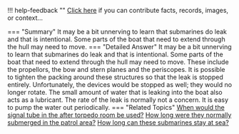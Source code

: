 !!! help-feedback ""
    <a href="/feedback/" data-feedback-link>Click here</a>
    if you can contribute facts, records, images, or context…

<a id="summary"></a>
=== "Summary"
    It may be a bit unnerving to learn that submarines do leak and that is intentional. Some parts of the boat that need to extend through the hull may need to move.
=== "Detailed Answer"
    It may be a bit unnerving to learn that submarines do leak and that is intentional. Some parts of the boat that need to extend through the hull may need to move. These include the propellors, the bow and stern planes and the periscopes. It is possible to tighten the packing around these structures so that the leak is stopped entirely. Unfortunately, the devices would be stopped as well; they would no longer rotate. The small amount of water that is leaking into the boat also acts as a lubricant.
    The rate of the leak is normally not a concern. It is easy to pump the water out periodically.
=== "Related Topics"
    [When would the signal tube in the after torpedo room be used?](when-would-the-signal-tube-in-the-after-torpedo-room-be-used.md#summary)
    [How long were they normally submerged in the patrol area?](how-long-were-they-normally-submerged-in-the-patrol-area.md#summary)
    [How long can these submarines stay at sea?](how-long-can-these-submarines-stay-at-sea.md#summary)
